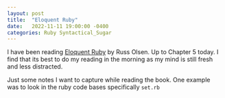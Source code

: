 ```yaml
---
layout: post
title:  "Eloquent Ruby"
date:   2022-11-11 19:00:00 -0400
categories: Ruby Syntactical_Sugar
---
```


I have been reading [Eloquent Ruby](https://www.amazon.com/Eloquent-Ruby-Addison-Wesley-Professional/dp/0321584104)
by Russ Olsen. Up to Chapter 5 today. I find that its best to do my reading in
the morning as my mind is still fresh and less distracted.

Just some notes I want to capture while reading the book.
One example was to look in the ruby code bases specifically `set.rb`
